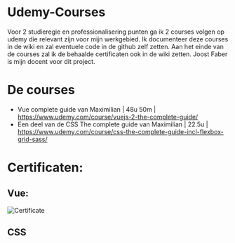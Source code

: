 # Udemy-Courses
Voor 2 studieregie en professionalisering punten ga ik 2 courses volgen op udemy die relevant zijn voor mijn werkgebied.
Ik documenteer deze courses in de wiki en zal eventuele code in de github zelf zetten.
Aan het einde van de courses zal ik de behaalde certificaten ook in de wiki zetten.
Joost Faber is mijn docent voor dit project.

# De courses
- Vue complete guide van Maximilian | 48u 50m | https://www.udemy.com/course/vuejs-2-the-complete-guide/
- Een deel van de CSS The complete guide van Maximilian | 22.5u | https://www.udemy.com/course/css-the-complete-guide-incl-flexbox-grid-sass/


# Certificaten:

## Vue:
![Certificate](https://user-images.githubusercontent.com/43336468/108981021-99a29480-768c-11eb-9389-65fed93fff4e.jpg)

## CSS
